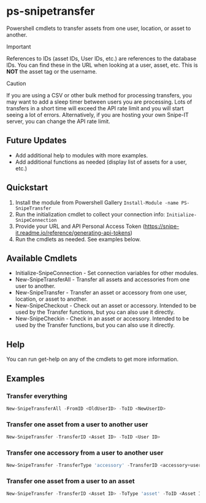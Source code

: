 # ps-snipetransfer

Powershell cmdlets to transfer assets from one user, location, or asset to another.

> [!IMPORTANT]
> References to IDs (asset IDs, User IDs, etc.) are references to the database IDs. You can find these in the URL when looking at a user, asset, etc. This is **NOT** the asset tag or the username.

> [!CAUTION]
> If you are using a CSV or other bulk method for processing transfers, you may want to add a sleep timer between users you are processing. Lots of transfers in a short time will exceed the API rate limit and you will start seeing a lot of errors. Alternatively, if you are hosting your own Snipe-IT server, you can change the API rate limit.

## Future Updates

* Add additional help to modules with more examples.
* Add additional functions as needed (display list of assets for a user, etc.)

## Quickstart

1. Install the module from Powershell Gallery `Install-Module -name PS-SnipeTransfer`
2. Run the initialization cmdlet to collect your connection info: `Initialize-SnipeConnection`
3. Provide your URL and API Personal Access Token (<https://snipe-it.readme.io/reference/generating-api-tokens>)
4. Run the cmdlets as needed. See examples below.

## Available Cmdlets

* Initialize-SnipeConnection - Set connection variables for other modules.
* New-SnipeTransferAll - Transfer all assets and accessories from one user to another.
* New-SnipeTransfer - Transfer an asset or accessory from one user, location, or asset to another.
* New-SnipeCheckout - Check out an asset or accessory. Intended to be used by the Transfer functions, but you can also use it directly.
* New-SnipeCheckin - Check in an asset or accessory. Intended to be used by the Transfer functions, but you can also use it directly.

## Help

You can run get-help on any of the cmdlets to get more information.

## Examples

### Transfer everything

```powershell
New-SnipeTransferAll -FromID <OldUserID> -ToID <NewUserID>
```

### Transfer one asset from a user to another user

```powershell
New-SnipeTransfer -TransferID <Asset ID> -ToID <User ID>
```

### Transfer one accessory from a user to another user

```powershell
New-SnipeTransfer -TransferType 'accessory' -TransferID <accessory+user Pivot ID> -AccessoryID <Accessory ID> -ToID <User ID>
```

### Transfer one asset from a user to an asset

```powershell
New-SnipeTransfer -TransferID <Asset ID> -ToType 'asset' -ToID <Asset ID>
